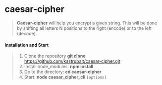 # caesar-cipher

> **Сaesar-cipher** will help you encrypt a given string. This will be done by shifting all letters N positions to the right (encode) or to the left (decode).

#### Installation and Start
> 1. Clone the repository
    **git clone** https://github.com/kastrubait/caesar-cipher.git
> 2. Install node_modules:
   **npm install**
> 3. Go to the directory:
    **cd caesar-cipher**
> 4. Start:
    **node caesar_cipher_cli** `[options]`
